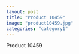 ```yaml
---
layout: post
title: "Product 10459"
image: "product10459.jpg"
categories: "category1"
---
```

Product 10459
